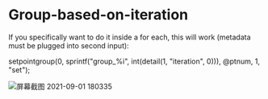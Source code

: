 # Group-based-on-iteration

If you specifically want to do it inside a for each, this will work (metadata must be plugged into second input):

setpointgroup(0, sprintf("group_%i", int(detail(1, "iteration", 0))), @ptnum, 1, "set");

![屏幕截图 2021-09-01 180335](https://user-images.githubusercontent.com/63625631/131652747-9f2d24c8-b6a2-47fe-80d4-666ad1ba0a79.jpg)
